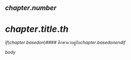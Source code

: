 ## $chapter.number$

# $chapter.title.th$

$if(chapter.basedon)$#### ศึกษาควบคู่กับ$chapter.basedon$$endif$

$body$

